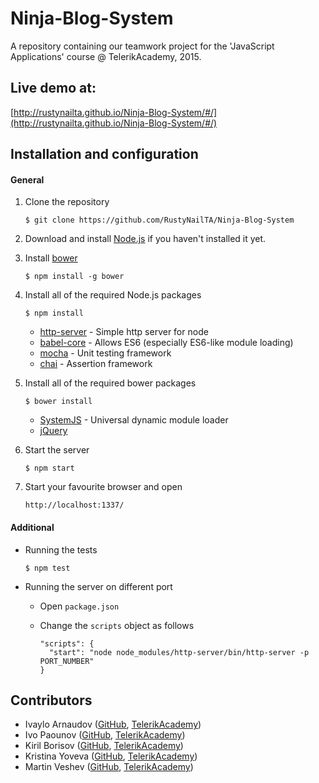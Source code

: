 # Ninja-Blog-System

A repository containing our teamwork project for the 'JavaScript Applications' course @ TelerikAcademy, 2015. 

## Live demo at:

[http://rustynailta.github.io/Ninja-Blog-System/#/](http://rustynailta.github.io/Ninja-Blog-System/#/)

## Installation and configuration

#### General

1. Clone the repository

    ```
    $ git clone https://github.com/RustyNailTA/Ninja-Blog-System
    ```
    
2. Download and install [Node.js](https://nodejs.org/download/) if you haven't installed it yet. 
3. Install [bower](http://bower.io/)
 
    ```
    $ npm install -g bower
    ```
    
4. Install all of the required Node.js packages

    ```
    $ npm install
    ```
    
    * [http-server](https://www.npmjs.com/package/http-server) - Simple http server for node
    * [babel-core](https://babeljs.io/) - Allows ES6 (especially ES6-like module loading)
    * [mocha](https://mochajs.org/) - Unit testing framework
    * [chai](http://chaijs.com/) - Assertion framework
    
5. Install all of the required bower packages

    ```
    $ bower install
    ```
    
    * [SystemJS](https://github.com/systemjs/systemjs) - Universal dynamic module loader
    * [jQuery](https://jquery.com/)

6. Start the server

    ```
    $ npm start
    ```
    
7. Start your favourite browser and open

    ```
    http://localhost:1337/
    ```

#### Additional

* Running the tests

    ```
    $ npm test
    ```
    
* Running the server on different port
  * Open `package.json`
  * Change the `scripts` object as follows

    ```
    "scripts": {
      "start": "node node_modules/http-server/bin/http-server -p PORT_NUMBER"
    }
    ```
    
## Contributors

* Ivaylo Arnaudov ([GitHub](https://github.com/arnaudoff), [TelerikAcademy](http://telerikacademy.com/Users/ivaylo.arnaudov))
* Ivo Paounov ([GitHub](https://github.com/IvoPaunov), [TelerikAcademy](http://telerikacademy.com/Users/ivo.paunov))
* Kiril Borisov ([GitHub](https://github.com/kborisov760), [TelerikAcademy](http://telerikacademy.com/Users/borisov.kiril760))
* Kristina Yoveva ([GitHub](http://telerikacademy.com/Users/KYoveva), [TelerikAcademy](http://telerikacademy.com/Users/KYoveva))
* Martin Veshev ([GitHub](https://github.com/vesheff), [TelerikAcademy](http://telerikacademy.com/Users/vesheff))

